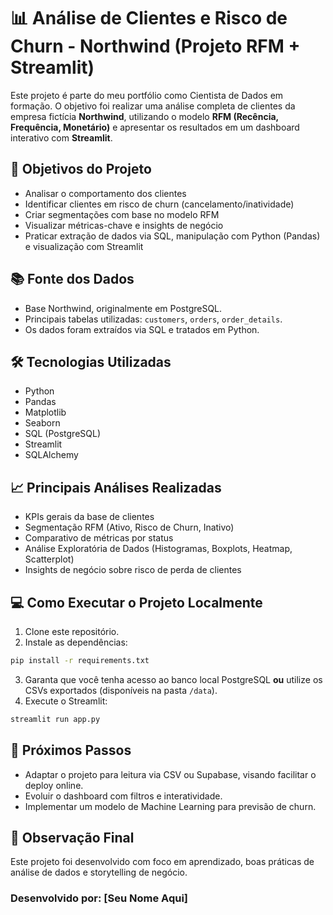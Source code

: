
# 📊 Análise de Clientes e Risco de Churn - Northwind (Projeto RFM + Streamlit)

Este projeto é parte do meu portfólio como Cientista de Dados em formação. O objetivo foi realizar uma análise completa de clientes da empresa fictícia **Northwind**, utilizando o modelo **RFM (Recência, Frequência, Monetário)** e apresentar os resultados em um dashboard interativo com **Streamlit**.

## 🎯 Objetivos do Projeto

- Analisar o comportamento dos clientes
- Identificar clientes em risco de churn (cancelamento/inatividade)
- Criar segmentações com base no modelo RFM
- Visualizar métricas-chave e insights de negócio
- Praticar extração de dados via SQL, manipulação com Python (Pandas) e visualização com Streamlit

## 📚 Fonte dos Dados

- Base Northwind, originalmente em PostgreSQL.
- Principais tabelas utilizadas: `customers`, `orders`, `order_details`.
- Os dados foram extraídos via SQL e tratados em Python.

## 🛠️ Tecnologias Utilizadas

- Python
- Pandas
- Matplotlib
- Seaborn
- SQL (PostgreSQL)
- Streamlit
- SQLAlchemy

## 📈 Principais Análises Realizadas

- KPIs gerais da base de clientes
- Segmentação RFM (Ativo, Risco de Churn, Inativo)
- Comparativo de métricas por status
- Análise Exploratória de Dados (Histogramas, Boxplots, Heatmap, Scatterplot)
- Insights de negócio sobre risco de perda de clientes

## 💻 Como Executar o Projeto Localmente

1. Clone este repositório.
2. Instale as dependências:

```bash
pip install -r requirements.txt
```

3. Garanta que você tenha acesso ao banco local PostgreSQL **ou** utilize os CSVs exportados (disponíveis na pasta `/data`).
4. Execute o Streamlit:

```bash
streamlit run app.py
```

## 🚀 Próximos Passos

- Adaptar o projeto para leitura via CSV ou Supabase, visando facilitar o deploy online.
- Evoluir o dashboard com filtros e interatividade.
- Implementar um modelo de Machine Learning para previsão de churn.

## 📌 Observação Final

Este projeto foi desenvolvido com foco em aprendizado, boas práticas de análise de dados e storytelling de negócio.

### Desenvolvido por: [Seu Nome Aqui]
